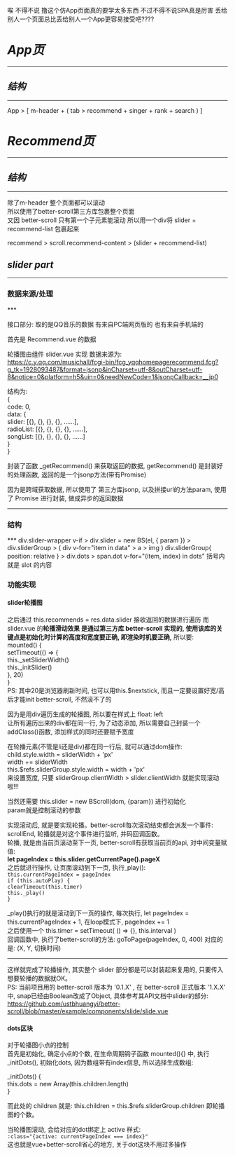 唉 不得不说 撸这个仿App页面真的要学太多东西
不过不得不说SPA真是厉害
丢给别人一个页面总比丢给别人一个App更容易接受吧????

_<h1>App页</h1>_

***
_<h2>结构</h2>_

***
App > [ m-header + ( tab > recommend + singer + rank + search ) ]

_<h1>Recommend页</h1>_

***
_<h2>结构</h2>_

***
除了m-header 整个页面都可以滚动  
所以使用了better-scroll第三方库包裹整个页面  
又因 better-scroll 只有第一个子元素能滚动 所以用一个div将 slider + recommend-list 包裹起来  

recommend > scroll.recommend-content > (slider + recommend-list)
_<h2>slider part</h2>_
***
<h3>数据来源/处理</h3>
***

接口部分: 取的是QQ音乐的数据 有来自PC端网页版的 也有来自手机端的  

首先是 Recommend.vue 的数据  

轮播图由组件 slider.vue 实现 数据来源为:  
https://c.y.qq.com/musichall/fcgi-bin/fcg_yqqhomepagerecommend.fcg?g_tk=1928093487&format=jsonp&inCharset=utf-8&outCharset=utf-8&notice=0&platform=h5&uin=0&needNewCode=1&jsonpCallback=__jp0  
  
结构为:  
{  
  code: 0,  
  data: {  
    slider: [{}, {}, {}, {}, ......],  
    radioList: [{}, {}, {}, {}, ......],  
    songList: [{}, {}, {}, {}, ......]  
  }  
}  
  
封装了函数 _getRecommend() 来获取返回的数据, getRecommend() 是封装好的处理函数, 返回的是一个jsonp方法(带有Promise)  
  
因为是跨域获取数据, 所以使用了 第三方库jsonp, 以及拼接url的方法param, 使用了 Promise 进行封装, 做成异步的返回数据  
  
***
<h3>结构</h3>
***  
div.slider-wrapper v-if > div.slider = new BS(el, { param }) > div.sliderGroup > ( div v-for="item in data" > a > img )  
div.sliderGroup{ position: relative } > div.dots > span.dot v-for="(item, index) in dots"
括号内就是 slot 的内容  
  
<h3>功能实现</h3>

<h4>slider轮播图</h4>

之后通过 this.recommends = res.data.slider 接收返回的数据进行遍历
而 slider.vue 的<strong>轮播滑动效果 是通过第三方库 better-scroll 实现的, 使用该库的关键点是初始化时计算的高度和宽度要正确, 即渲染时机要正确,</strong> 所以要:  
  mounted() {  
    setTimeout(() => {  
      this._setSliderWidth()  
      this._initSlider()  
    }, 20)  
  }  
PS: 其中20是浏览器刷新时间, 也可以用this.$nextstick, 而且一定要设置好宽/高后才能init better-scroll, 不然滚不了的  
  
因为是用div遍历生成的轮播图, 所以要在样式上 float: left  
让所有遍历出来的div都在同一行, 为了动态添加, 所以需要自己封装一个 addClass()函数, 添加样式的同时还要赋予宽度  
  
在轮播元素(不管是li还是div)都在同一行后, 就可以通过dom操作:  
child.style.width = sliderWidth + 'px'  
width += sliderWidth  
this.$refs.sliderGroup.style.width = width + 'px'  
来设置宽度, 只要 sliderGroup.clientWidth > slider.clientWidth 就能实现滚动啦!!!  
  
当然还需要 this.slider = new BScroll(dom, {param}) 进行初始化  
param就是控制滚动的参数  
  
实现滚动后, 就是要实现轮播。better-scroll每次滚动结束都会派发一个事件: scrollEnd, 轮播就是对这个事件进行监听, 并码回调函数。  
轮播, 就是由当前页滚动至下一页, better-scroll有获取当前页的api, 对中间变量赋值:  
<strong>let pageIndex = this.slider.getCurrentPage().pageX</strong>  
之后就进行操作, 让页面滚动到下一页, 执行_play():  
`this.currentPageIndex = pageIndex`  
`if (this.autoPlay) {`  
  `clearTimeout(this.timer)`  
  `this._play()`  
`}`  
  
_play()执行的就是滚动到下一页的操作, 每次执行, let pageIndex = this.currentPageIndex + 1, 在loop模式下, pageIndex += 1  
之后使用一个 this.timer = setTimeout( () => {}, this.interval )  
回调函数中, 执行了better-scroll的方法: goToPage(pageIndex, 0, 400) 对应的是: (X, Y, 切换时间)  

***
这样就完成了轮播操作, 其实整个 slider 部分都是可以封装起来复用的, 只要传入想要轮播的数据就OK。  
PS: 当前项目用的 better-scroll 版本为 '0.1.X' , 在 better-scroll 正式版本 '1.X.X' 中, snap已经由Boolean改成了Object, 具体参考其API文档中slider的部分:  
https://github.com/ustbhuangyi/better-scroll/blob/master/example/components/slide/slide.vue  

<h4>dots区块</h4>

对于轮播图小点的控制  
首先是初始化, 确定小点的个数, 在生命周期钩子函数 mounted(){} 中, 执行 _initDots(), 初始化dots, 因为数组带有index信息, 所以选择生成数组:  
  
  _initDots() {  
    this.dots = new Array(this.children.length)  
  }  
  
而此处的 children 就是: this.children = this.$refs.sliderGroup.children 即轮播图的个数。  
  
当轮播图滚动, 会给对应的dot绑定上 active 样式:  
`:class="{active: currentPageIndex === index}"`  
这也就是vue+better-scroll省心的地方, 关于dot这块不用过多操作
